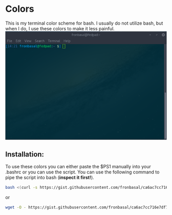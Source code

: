 # Colors
This is my terminal color scheme for bash. I usually do not utilize bash, but when I do, I use these colors to make it less painful.
![Screenshot](./assets/screenshot.png)

## Installation:
To use these colors you can either paste the $PS1 manually into your .bashrc or you can use the script. You can use the following command to pipe the script into bash (**inspect it first!**).
```bash
bash <(curl -s https://gist.githubusercontent.com/fronbasal/ca6ac7cc716e7df7f693fe77fa1268a0/raw/b07c58386d2714e0479bdd13843ad401e5293852/colors.sh)
```

or

```bash
wget -O - https://gist.githubusercontent.com/fronbasal/ca6ac7cc716e7df7f693fe77fa1268a0/raw/b07c58386d2714e0479bdd13843ad401e5293852/colors.sh | bash
```
